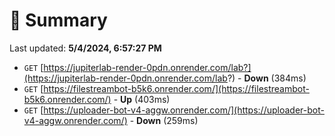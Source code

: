 # 📖 Summary
Last updated: **5/4/2024, 6:57:27 PM**

- `GET` [https://jupiterlab-render-0pdn.onrender.com/lab?](https://jupiterlab-render-0pdn.onrender.com/lab?) - **Down** (384ms)
- `GET` [https://filestreambot-b5k6.onrender.com/](https://filestreambot-b5k6.onrender.com/) - **Up** (403ms)
- `GET` [https://uploader-bot-v4-aggw.onrender.com/](https://uploader-bot-v4-aggw.onrender.com/) - **Down** (259ms)
